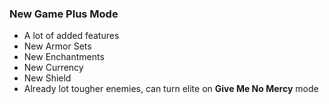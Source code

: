### New Game Plus Mode
- A lot of added features
- New Armor Sets
- New Enchantments
- New Currency
- New Shield
- Already lot tougher enemies, can turn elite on **Give Me No Mercy** mode